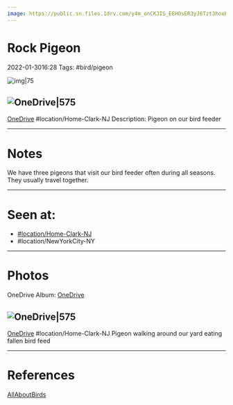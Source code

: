 ```yaml
---
image: https://public.sn.files.1drv.com/y4m_onCKJIS_EEHOsER3yJ6Tzt3hoxKenjL387wsOdt6G-Khrl0Ry9xT05v6opvivVjJ5WyFbQNQLT_CMzRKZfiMglodR3naiHARi085oWb2M4_cAU4cU1Qko5g6Qk8qkCrgZ5BYGfanT_pH8D-xYuxLrGVnkIGgMKur7UcueqKc6skYOsR5WrYh7NQRyJhEQuGyC1De7-m4C6tN8ZSofS6NuzkbMsPr0Y94jTL9ZfMTyY
---
```


# **Rock Pigeon**
2022-01-3016:28
Tags: #bird/pigeon

![img|75](https://sat02pap001files.storage.live.com/y4mN25-BCoCCfIOetbGB7oEPBe1KKISzxcUKJZgrje54Fy7Mtk-PzBHAChAU_GU46FOutWxHb5k7vwEmZScoxzF9w0W7kBOtjjUx7kSy-oSKPr8-Zq1Ayc-h901UPC36O2lQcMSY-PwSZely68gvAOoQc5js4WbaQr9YC-xsr5mbP4p9RZj8QoRKE_kgVumj5cfaEAXdy-p4GGdWEBLN5OyQq0P9U_fSQSoPr7Y21Lh8j8?encodeFailures=1&width=334&height=223)

 ## ![OneDrive|575](https://sat02pap001files.storage.live.com/y4m1-qTlAffw2sVnJprW_dzh5rgC6QvFREKD0dEHBS59aSkxXC8trcq1GuFSizJB2maVttmZ-wMXH81bAKGPjIX07kYmfI624WIeEAGa7GwpV4Ow1nxJ23k0bDy7N4XNg-KXZjVNmXv98z6ftLH34ycEKdSCpr7MsxXtH-BZHhrb2O65SgdDvin565Lx3RWfyfKC-9NPjUMvbZW3mw807uLDVziwGP_hgvegxU7cJhoQeg?encodeFailures=1&width=1339&height=893)
 [OneDrive](https://1drv.ms/u/s!AvaIuMdCo_w-xgaGG3io85uW7FUY)
#location/Home-Clark-NJ 
Description: Pigeon on our bird feeder

---------------------------------------------------------------
# **Notes**
We have three pigeons that visit our bird feeder often during all seasons. They usually travel together.

---------------------------------------------------------------
# Seen at:
-   [#location/Home-Clark-NJ](app://obsidian.md/index.html#location/Home-Clark-NJ)
-   #location/NewYorkCity-NY

---------------------------------------------------------------
# **Photos**
 OneDrive Album: [OneDrive](https://1drv.ms/u/s!AvaIuMdCo_w-xgMy6LOqCF6sWTTb?e=wfLz7i)

## ![OneDrive|575](https://sat02pap001files.storage.live.com/y4mcd-XAhyCeHrC7FwyavdZxsgnxlkpeZvLnHZzYkgq2iD-zsa1-Va7V4SBIk6vvwZrO-wuDCP6HusiZUXKB5Aa5d7s-O5sYlJsf_kWPiHbejvkwuVmDq6hFQGApZoGF78kvihszpyAfmlrkc2NgwHzrrIPou1EpeBXkukXnhNuVE7M0lFYvTmAa28JH29uljrgB8f6JErzBYwjXdbwE79eU5KrduPQyNXL7bTmegB9RIg?encodeFailures=1&width=836&height=836)
[OneDrive](https://1drv.ms/u/s!AvaIuMdCo_w-tX1seJMqVqCqo0G4)
#location/Home-Clark-NJ 
Pigeon walking around our yard eating fallen bird feed

---------------------------------------------------------------
# References
[AllAboutBirds](https://www.allaboutbirds.org/guide/Rock_Pigeon/id)